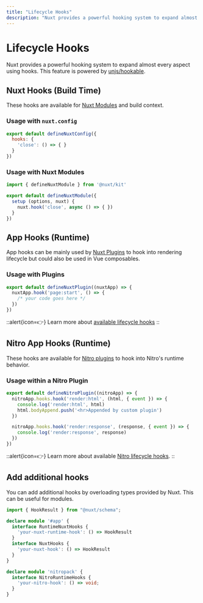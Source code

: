 ```yaml
---
title: "Lifecycle Hooks"
description: "Nuxt provides a powerful hooking system to expand almost every aspect using hooks."
---
```


# Lifecycle Hooks

Nuxt provides a powerful hooking system to expand almost every aspect using hooks. This feature is powered by [unjs/hookable](https://github.com/unjs/hookable).

## Nuxt Hooks (Build Time)

These hooks are available for [Nuxt Modules](/docs/guide/going-further/modules) and build context.

### Usage with `nuxt.config`

```js [nuxt.config]
export default defineNuxtConfig({
  hooks: {
    'close': () => { }
  }
})
```

### Usage with Nuxt Modules

```js
import { defineNuxtModule } from '@nuxt/kit'

export default defineNuxtModule({
  setup (options, nuxt) {
    nuxt.hook('close', async () => { })
  }
})
```

## App Hooks (Runtime)

App hooks can be mainly used by [Nuxt Plugins](/docs/guide/directory-structure/plugins) to hook into rendering lifecycle but could also be used in Vue composables.

### Usage with Plugins

```js [plugins/test.ts]
export default defineNuxtPlugin((nuxtApp) => {
  nuxtApp.hook('page:start', () => {
    /* your code goes here */
  })
})
```

::alert{icon=👉}
Learn more about  [available lifecycle hooks](/docs/api/advanced/hooks)
::

## Nitro App Hooks (Runtime)

These hooks are available for [Nitro plugins](https://nitro.unjs.io/guide/plugins) to hook into Nitro's runtime behavior.

### Usage within a Nitro Plugin

```js [~/server/plugins/test.ts]
export default defineNitroPlugin((nitroApp) => {
  nitroApp.hooks.hook('render:html', (html, { event }) => {
    console.log('render:html', html)
    html.bodyAppend.push('<hr>Appended by custom plugin')
  })

  nitroApp.hooks.hook('render:response', (response, { event }) => {
    console.log('render:response', response)
  })
})
```

::alert{icon=👉}
Learn more about available [Nitro lifecycle hooks](/docs/api/advanced/hooks#nitro-app-hooks-runtime-server-side).
::

## Add additional hooks

You can add additional hooks by overloading types provided by Nuxt. This can be useful for modules.

```ts
import { HookResult } from "@nuxt/schema";

declare module '#app' {
  interface RuntimeNuxtHooks {
    'your-nuxt-runtime-hook': () => HookResult
  }
  interface NuxtHooks {
    'your-nuxt-hook': () => HookResult
  }
}

declare module 'nitropack' {
  interface NitroRuntimeHooks {
    'your-nitro-hook': () => void;
  }
}
```
